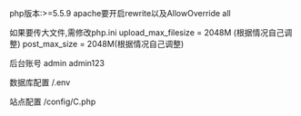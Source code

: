 php版本:>=5.5.9
apache要开启rewrite以及AllowOverride all

如果要传大文件,需修改php.ini
upload_max_filesize = 2048M (根据情况自己调整)
post_max_size = 2048M(根据情况自己调整)


后台账号 admin   admin123

数据库配置
/.env

站点配置
/config/C.php


